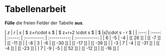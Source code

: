 <!--
version:  0.0.1

language: de

@style
input {
    text-align: center;
}
@end

formula: \carry   \textcolor{red}{\scriptsize #1}
formula: \digit   \rlap{\carry{#1}}\phantom{#2}#2
formula: \permil  \text{‰}

import: https://raw.githubusercontent.com/LiaTemplates/Tikz-Jax/main/README.md

script: https://cdn.jsdelivr.net/gh/LiaTemplates/Tikz-Jax@main/dist/index.js


tags: Tabelle, Parameter, Negative Zahlen, Vorrangsregeln, leicht, niedrig, Angeben

comment: Setze für die Parameter Werte ein und fülle alle Felder der Tabelle aus.

author: Martin Lommatzsch

-->




# Tabellenarbeit

**Fülle** die freien Felder der Tabelle **aus**.



<!-- data-type="none"
data-sortable="false" -->
|  $z$  |   $r$  |   $s$   |  $ z+r\cdot s $  |  $ z+r+2 \cdot s $ | $ |s|\cdot s - r $ |
| :---: | :----: | :-----: | :---------:      | :----------:       | :-----------:      |
|  6    |   -5   |   -4    | [[ 26  ]]        |   [[ -7  ]]        |  [[ -11 ]]         |
|  -8   |   3    |    -6   | [[ -30 ]]        |   [[ -17 ]]        |  [[ -39 ]]         |
|   -3  |   7    |    -4   | [[ -31 ]]        |   [[ -4  ]]        |  [[ -23 ]]         |
|   7   |   -9   |    -5   | [[ 52  ]]        |   [[ -12 ]]        |  [[ -16 ]]         |